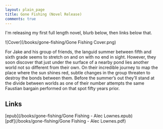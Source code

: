 ```yaml
---
layout: plain_page
title: Gone Fishing (Novel Release)
comments: true
---
```


I'm releasing my first full length novel, blurb below, then links below that.

![Cover](/books/gone-fishing/Gone Fishing Cover.png)

For Jake and his group of friends, the languid summer between fifth and sixth grade seems to stretch on and on with no end in sight. However, they soon discover that just under the surface of a nearby pond lies another world not so different from their own. On their incredible journey to map the place where the sun shines red, subtle changes in the group threaten to destroy the bonds between them. Before the summer’s out they’ll stand at the divide between worlds as one of their number attempts the same Faustian bargain performed on that spot fifty years prior.

## Links

[epub](/books/gone-fishing/Gone Fishing - Alec Lownes.epub)<br/>
[pdf](/books/gone-fishing/Gone Fishing - Alec Lownes.pdf)
